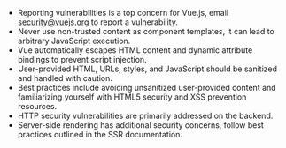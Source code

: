 - Reporting vulnerabilities is a top concern for Vue.js, email [security@vuejs.org](mailto:security@vuejs.org) to report a vulnerability.
- Never use non-trusted content as component templates, it can lead to arbitrary JavaScript execution.
- Vue automatically escapes HTML content and dynamic attribute bindings to prevent script injection.
- User-provided HTML, URLs, styles, and JavaScript should be sanitized and handled with caution.
- Best practices include avoiding unsanitized user-provided content and familiarizing yourself with HTML5 security and XSS prevention resources.
- HTTP security vulnerabilities are primarily addressed on the backend.
- Server-side rendering has additional security concerns, follow best practices outlined in the SSR documentation.